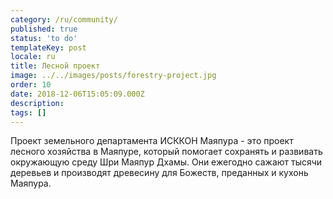 ```yaml
---
category: /ru/community/
published: true
status: 'to do'
templateKey: post
locale: ru
title: Лесной проект
image: ../../images/posts/forestry-project.jpg
order: 10
date: 2018-12-06T15:05:09.000Z
description:
tags: []
---
```


Проект земельного департамента ИСККОН Маяпура - это проект лесного хозяйства в Маяпуре, который помогает сохранять и развивать окружающую среду Шри Маяпур Дхамы.
Они ежегодно сажают тысячи деревьев и производят древесину для Божеств, преданных и кухонь Маяпура.

<tbd locale="ru" url="mailto:haribol@mayapur.live"></tbd>
